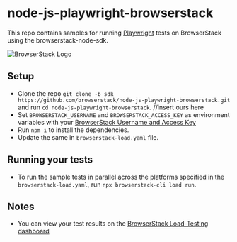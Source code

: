 # node-js-playwright-browserstack
This repo contains samples for running [Playwright](https://playwright.dev/docs/intro) tests on BrowserStack using the browserstack-node-sdk.

![BrowserStack Logo](https://d98b8t1nnulk5.cloudfront.net/production/images/layout/logo-header.png?1469004780)

## Setup

* Clone the repo `git clone -b sdk https://github.com/browserstack/node-js-playwright-browserstack.git` and run `cd node-js-playwright-browserstack`. //insert ours here
* Set `BROWSERSTACK_USERNAME` and `BROWSERSTACK_ACCESS_KEY` as environment variables with your [BrowserStack Username and Access Key](https://www.browserstack.com/accounts/settings) 
* Run `npm i` to install the dependencies.
* Update the same in `browserstack-load.yaml` file.

## Running your tests

- To run the sample tests in parallel across the platforms specified in the `browserstack-load.yaml`, run `npx browserstack-cli load run`.

## Notes
* You can view your test results on the [BrowserStack Load-Testing dashboard](https://load.browserstack.com/projects)
